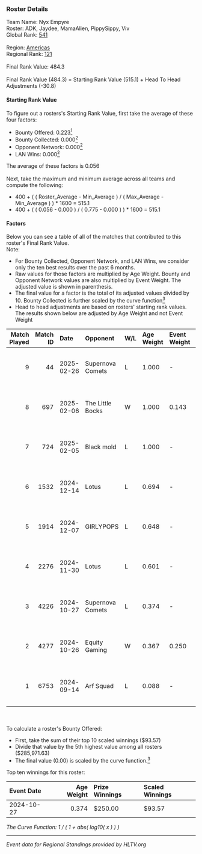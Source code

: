 ### Roster Details<br />
Team Name: Nyx Empyre<br />
Roster: ADK, Jaydee, MamaAlien, PippySippy, Viv<br />
Global Rank: [541](../../standings_global_2025_02_28.md)<br />
<br />
Region: [Americas]( ../../standings_americas_2025_02_28.md)<br />
Regional Rank: [121]( ../../standings_americas_2025_02_28.md)<br />
<br />
Final Rank Value:  484.3<br />
<br />
Final Rank Value (484.3) = Starting Rank Value (515.1) + Head To Head Adjustments (-30.8)<br />

#### Starting Rank Value<br />
To figure out a rosters's Starting Rank Value, first take the average of these four factors:<br />
- Bounty Offered: 0.223[<sup>1</sup>](#table2)
- Bounty Collected: 0.000[<sup>2</sup>](#table1)
- Opponent Network: 0.000[<sup>2</sup>](#table1)
- LAN Wins: 0.000[<sup>2</sup>](#table1)

The average of these factors is 0.056<br />
<br />
Next, take the maximum and minimum average across all teams and compute the following:<br />
- 400 + ( ( Roster_Average - Min_Average ) / ( Max_Average - Min_Average ) ) * 1600 = 515.1
- 400 + ( ( 0.056 - 0.000 ) / ( 0.775 - 0.000 ) ) * 1600 = 515.1


#### Factors<br />
Below you can see a table of all of the matches that contributed to this roster's Final Rank Value.<br />
Note:<br />

- For Bounty Collected, Opponent Network, and LAN Wins, we consider only the ten best results over the past 6 months.
- Raw values for those factors are multiplied by Age Weight. Bounty and Opponent Network values are also multiplied by Event Weight. The adjusted value is shown in parenthesis.
- The final value for a factor is the total of its adjusted values divided by 10. Bounty Collected is further scaled by the curve function[<sup>3</sup>](#curveFunction)
- Head to head adjustments are based on rosters' starting rank values. The results shown below are adjusted by Age Weight and not Event Weight
<span id="table1"></span><br />


| Match Played | Match ID | Date       | Opponent         | W/L | Age Weight | Event Weight | Bounty Collected | Opponent Network | LAN Wins  | H2H Adj. | Roster                                       |
| -: | -: | :- | :- | :- | :- | :- | :- | :- | :- | -: | :- |
|            9 |       44 | 2025-02-26 | Supernova Comets | L   | 1.000      | -            | -                | -                | -         |    -5.66 | ADK, Jaydee, MamaAlien, PippySippy, Viv      |
|            8 |      697 | 2025-02-06 | The Little Bocks | W   | 1.000      | 0.143        | 0.000 (0.000)    | 0.000 (0.000)    | 0 (0.000) |    11.23 | ADK, Jaydee, MamaAlien, PippySippy, Viv      |
|            7 |      724 | 2025-02-05 | Black mold       | L   | 1.000      | -            | -                | -                | -         |   -14.83 | ADK, Jaydee, MamaAlien, PippySippy, Viv      |
|            6 |     1532 | 2024-12-14 | Lotus            | L   | 0.694      | -            | -                | -                | -         |    -7.11 | ADK, Bouchard, Jaydee, MamaAlien, PippySippy |
|            5 |     1914 | 2024-12-07 | GIRLYPOPS        | L   | 0.648      | -            | -                | -                | -         |    -7.71 | ADK, Jaydee, Kimmy, MamaAlien, PippySippy    |
|            4 |     2276 | 2024-11-30 | Lotus            | L   | 0.601      | -            | -                | -                | -         |    -6.51 | ADK, Jaydee, Knopk@, MamaAlien, PippySippy   |
|            3 |     4226 | 2024-10-27 | Supernova Comets | L   | 0.374      | -            | -                | -                | -         |    -3.15 | ADK, Jaydee, Knopk@, MamaAlien, PippySippy   |
|            2 |     4277 | 2024-10-26 | Equity Gaming    | W   | 0.367      | 0.250        | 0.000 (0.000)    | 0.000 (0.000)    | 0 (0.000) |     3.98 | ADK, Jaydee, Knopk@, MamaAlien, PippySippy   |
|            1 |     6753 | 2024-09-14 | Arf Squad        | L   | 0.088      | -            | -                | -                | -         |    -1.05 | ADK, Chowdzz, jaydee, Knopk@, PippySippy     |

<br />
<span id="table2"></span><br />
To calculate a roster's Bounty Offered:<br />

- First, take the sum of their top 10 scaled winnings ($93.57)
- Divide that value by the 5th highest value among all rosters ($285,971.63)
- The final value (0.00) is scaled by the curve function.[<sup>3</sup>](#curveFunction)

Top ten winnings for this roster:<br />

| Event Date | Age Weight | Prize Winnings | Scaled Winnings |
| :- | -: | :- | :- |
| 2024-10-27 |      0.374 | $250.00        | $93.57          |


<span id="curveFunction"></span>_The Curve Function: 1 / ( 1 + abs( log10( x ) ) )_<br />

---
_Event data for Regional Standings provided by HLTV.org_<br />
